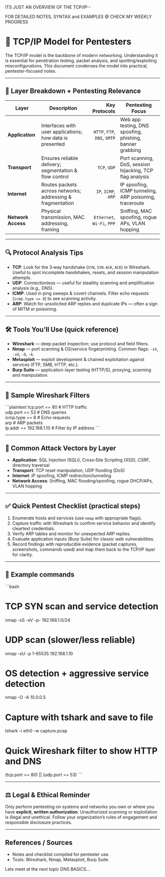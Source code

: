 ITS JUST AN OVERVIEW OF THE TCP/IP-- 

FOR DETAILED NOTES, SYNTAX and EXAMPLES @ CHECK MY WEEKLY PROGRESS

# 🧠 TCP/IP Model for Pentesters

The TCP/IP model is the backbone of modern networking. Understanding it is essential for penetration testing, packet analysis, and spotting/exploiting misconfigurations. This document condenses the model into practical, pentester-focused notes.

---

## 🧱 Layer Breakdown + Pentesting Relevance

| Layer | Description | Key Protocols | Pentesting Focus |
|---|---|---:|---|
| **Application** | Interfaces with user applications; how data is presented | `HTTP`, `FTP`, `DNS`, `SMTP` | Web app testing, DNS spoofing, phishing, banner grabbing |
| **Transport** | Ensures reliable delivery; segmentation & flow control | `TCP`, `UDP` | Port scanning, DoS, session hijacking, TCP flag analysis |
| **Internet** | Routes packets across networks; addressing & fragmentation | `IP`, `ICMP`, `ARP` | IP spoofing, ICMP tunneling, ARP poisoning, traceroute |
| **Network Access** | Physical transmission, MAC addressing, framing | `Ethernet`, `Wi‑Fi`, `PPP` | Sniffing, MAC spoofing, rogue APs, VLAN hopping |

---

## 🔍 Protocol Analysis Tips

- **TCP**: Look for the 3‑way handshake (`SYN`, `SYN‑ACK`, `ACK`) in Wireshark. Useful to spot incomplete handshakes, resets, and session manipulation attempts.  
- **UDP**: Connectionless — useful for stealthy scanning and amplification analysis (e.g., DNS).  
- **ICMP**: Used in ping sweeps & covert channels. Filter echo requests (`icmp.type == 8`) to see scanning activity.  
- **ARP**: Watch for unsolicited ARP replies and duplicate IPs — often a sign of MITM or poisoning.  

---

## 🛠️ Tools You’ll Use (quick reference)

- **Wireshark** — deep packet inspection; use protocol and field filters.  
- **Nmap** — port scanning & OS/service fingerprinting. Common flags: `-sS`, `-sU`, `-O`, `-A`.  
- **Metasploit** — exploit development & chained exploitation against services (FTP, SMB, HTTP, etc.).  
- **Burp Suite** — application-layer testing (HTTP/S), proxying, scanning and manipulation.

---

## 🧪 Sample Wireshark Filters

\`\`\`plaintext
tcp.port == 80                     # HTTP traffic  
udp.port == 53                     # DNS queries  
icmp.type == 8                     # Echo requests  
arp                                # ARP packets  
ip.addr == 192.168.1.10            # Filter by IP address
\`\`\`

---

## 🧨 Common Attack Vectors by Layer

- **Application**: SQL Injection (SQLi), Cross‑Site Scripting (XSS), CSRF, directory traversal  
- **Transport**: TCP reset manipulation, UDP flooding (DoS)  
- **Internet**: IP spoofing, ICMP redirection/tunneling  
- **Network Access**: Sniffing, MAC flooding/spoofing, rogue DHCP/APs, VLAN hopping

---

## ✅ Quick Pentest Checklist (practical steps)

1. Enumerate hosts and services (use `nmap` with appropriate flags).  
2. Capture traffic with Wireshark to confirm service behavior and identify cleartext credentials.  
3. Verify ARP tables and monitor for unexpected ARP replies.  
4. Evaluate application inputs (Burp Suite) for classic web vulnerabilities.  
5. Record findings with reproducible evidence (packet captures, screenshots, commands used) and map them back to the TCP/IP layer for clarity.

---

## 🔧 Example commands

\`\`\`bash
# TCP SYN scan and service detection
nmap -sS -sV -p- 192.168.1.0/24

# UDP scan (slower/less reliable)
nmap -sU -p 1-65535 192.168.1.10

# OS detection + aggressive service detection
nmap -O -A 10.0.0.5

# Capture with tshark and save to file
tshark -i eth0 -w capture.pcap

# Quick Wireshark filter to show HTTP and DNS
(tcp.port == 80) || (udp.port == 53)
\`\`\`

---

## ⚖️ Legal & Ethical Reminder

Only perform pentesting on systems and networks you own or where you have **explicit, written authorization**. Unauthorized scanning or exploitation is illegal and unethical. Follow your organization’s rules of engagement and responsible disclosure practices.

---

## References / Sources

- Notes and checklist compiled for pentester use.  
- Tools: Wireshark, Nmap, Metasploit, Burp Suite.


Lets meet at the next topic DNS BASICS...
